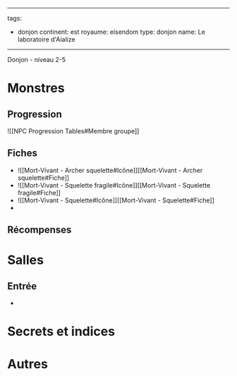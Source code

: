 
---
tags:
  - donjon
continent: est
royaume: eisendom
type: donjon
name: Le laboratoire d'Aialize
---

Donjon - niveau 2-5


# Monstres


## Progression
![[NPC Progression Tables#Membre groupe]]

## Fiches
- ![[Mort-Vivant - Archer squelette#Icône]][[Mort-Vivant - Archer squelette#Fiche]]
- ![[Mort-Vivant - Squelette fragile#Icône]][[Mort-Vivant - Squelette fragile#Fiche]]
- ![[Mort-Vivant - Squelette#Icône]][[Mort-Vivant - Squelette#Fiche]]
- 

## Récompenses

# Salles
## Entrée
- 

# Secrets et indices

# Autres

